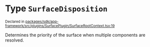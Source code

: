 # Type `SurfaceDisposition`
<sub>Declared in [packages/sdk/app-framework/src/plugins/SurfacePlugin/SurfaceRootContext.tsx:19](https://github.com/dxos/dxos/blob/bfdd5a17b/packages/sdk/app-framework/src/plugins/SurfacePlugin/SurfaceRootContext.tsx#L19)</sub>


Determines the priority of the surface when multiple components are resolved.



